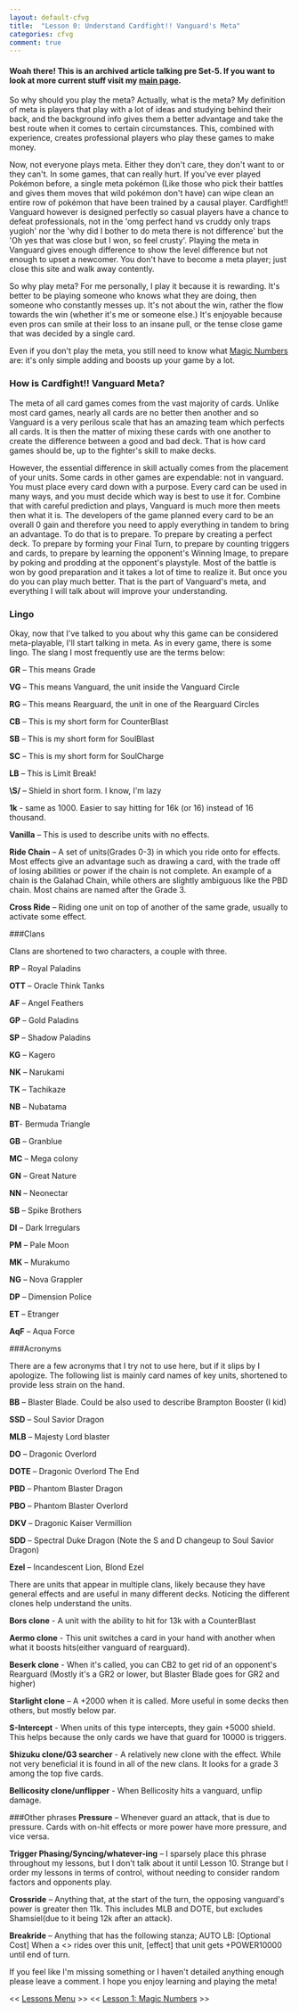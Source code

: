 ```yaml
---
layout: default-cfvg
title:  "Lesson 0: Understand Cardfight!! Vanguard's Meta"
categories: cfvg
comment: true
---
```

#### Woah there! This is an archived article talking pre Set-5. If you want to look at more current stuff visit my [main page](/cfvg).

So why should you play the meta? Actually, what is the meta? My definition of meta is players that play with a lot of ideas and studying behind their back, and the background info gives them a better advantage and take the best route when it comes to certain circumstances. This, combined with experience, creates professional players who play these games to make money.

Now, not everyone plays meta. Either they don't care, they don't want to or they can't. In some games, that can really hurt. If you've ever played Pokémon before, a single meta pokémon (Like those who pick their battles and gives them moves that wild pokémon don't have) can wipe clean an entire row of pokémon that have been trained by a causal player. Cardfight!! Vanguard however is designed perfectly so casual players have a chance to defeat professionals, not in the 'omg perfect hand vs cruddy only traps yugioh' nor the 'why did I bother to do meta there is not difference' but the  'Oh yes that was close but I won, so feel crusty'. Playing the meta in Vanguard gives enough difference to show the level difference but not enough to upset a newcomer. You don't have to become a meta player; just close this site and walk away contently.

<!-- more -->

So why play meta? For me personally, I play it because it is rewarding. It's better to be playing someone who knows what they are doing, then someone who constantly messes up. It's not about the win, rather the flow towards the win (whether it's me or someone else.) It's enjoyable because even pros can smile at their loss to an insane pull, or the tense close game that was decided by a single card.

Even if you don't play the meta, you still need to know what [Magic Numbers](/cfvg/lesson1) are: it's only simple adding and boosts up your game by a lot.

### How is Cardfight!! Vanguard Meta?
The meta of all card games comes from the vast majority of cards. Unlike most card games, nearly all cards are no better then another and so Vanguard is a very perilous scale that has an amazing team which perfects all cards. It is then the matter of mixing these cards with one another to create the difference between a good and bad deck. That is how card games should be, up to the fighter's skill to make decks.

However, the essential difference in skill actually comes from the placement of your units. Some cards in other games are expendable: not in vanguard. You must place every card down with a purpose. Every card can be used in many ways, and you must decide which way is best to use it for. Combine that with careful prediction and plays, Vanguard is much more then meets then what it is. The developers of the game planned every card to be an overall 0 gain and therefore you need to apply everything in tandem to bring an advantage. To do that is to prepare. To prepare by creating a perfect deck. To prepare by forming your Final Turn, to prepare by counting triggers and cards, to prepare by learning the opponent's Winning Image, to prepare by poking and prodding at the opponent's playstyle. Most of the battle is won by good preparation and it takes a lot of time to realize it. But once you do you can play much better. That is the part of Vanguard's meta, and everything I will talk about will improve your understanding.

### Lingo
Okay, now that I've talked to you about why this game can be considered meta-playable, I'll start talking in meta. As in every game, there is some lingo. The slang I most frequently use are the terms below:

**GR** – This means Grade

**VG** – This means Vanguard, the unit inside the Vanguard Circle

**RG** – This means Rearguard, the unit in one of the Rearguard Circles

**CB** – This is my short form for CounterBlast

**SB** – This is my short form for SoulBlast

**SC** – This is my short form for SoulCharge

**LB** – This is Limit Break!

**\S/** – Shield in short form. I know, I'm lazy

**1k** - same as 1000. Easier to say hitting for 16k (or 16) instead of 16 thousand.

**Vanilla** – This is used to describe units with no effects.

**Ride Chain** – A set of units(Grades 0-3) in which you ride onto for effects. Most effects give an advantage such as drawing a card, with the trade off of losing abilities or power if the chain is not complete. An example of a chain is the Galahad Chain, while others are slightly ambiguous like the PBD chain. Most chains are named after the Grade 3.

**Cross Ride** – Riding one unit on top of another of the same grade, usually to activate some effect.

###Clans

Clans are shortened to two characters, a couple with three.

**RP** – Royal Paladins

**OTT** – Oracle Think Tanks

**AF** – Angel Feathers

**GP** – Gold Paladins

**SP** – Shadow Paladins

**KG** – Kagero

**NK** – Narukami

**TK** – Tachikaze

**NB** – Nubatama

**BT**- Bermuda Triangle

**GB** – Granblue

**MC** – Mega colony

**GN** – Great Nature

**NN** – Neonectar

**SB** – Spike Brothers

**DI** – Dark Irregulars

**PM** – Pale Moon

**MK** – Murakumo

**NG** – Nova Grappler

**DP** – Dimension Police

**ET** – Etranger

**AqF** – Aqua Force


###Acronyms

There are a few acronyms that I try not to use here, but if it slips by I apologize. The following list is mainly card names of key units, shortened to provide less strain on the hand.

**BB** – Blaster Blade. Could be also used to describe Brampton Booster (I kid)

**SSD** – Soul Savior Dragon

**MLB** – Majesty Lord blaster

**DO** – Dragonic Overlord

**DOTE** – Dragonic Overlord The End

**PBD** – Phantom Blaster Dragon

**PBO** – Phantom Blaster Overlord

**DKV** – Dragonic Kaiser Vermillion

**SDD** – Spectral Duke Dragon (Note the S and D changeup to Soul Savior Dragon)

**Ezel** – Incandescent Lion, Blond Ezel

There are units that appear in multiple clans, likely because they have general effects and are useful in many different decks. Noticing the different clones help understand the units.

**Bors clone** - A unit with the ability to hit for 13k with a CounterBlast

**Aermo clone** - This unit switches a card in your hand with another when what it boosts hits(either vanguard of rearguard).

**Beserk clone** - When it's called, you can CB2 to get rid of an opponent's Rearguard (Mostly it's a GR2 or lower, but Blaster Blade goes for GR2 and higher)

**Starlight clone** – A +2000 when it is called. More useful in some decks then others, but mostly below par.

**S-Intercept** - When units of this type intercepts, they gain +5000 shield. This helps because the only cards we have that guard for 10000 is triggers.

**Shizuku clone/G3 searcher** - A relatively new clone with the effect. While not very beneficial it is found in all of the new clans. It looks for a grade 3 among the top five cards.

**Bellicosity clone/unflipper** - When Bellicosity hits a vanguard, unflip damage.

###Other phrases
**Pressure** – Whenever guard an attack, that is due to pressure. Cards with on-hit effects or more power have more pressure, and vice versa.

**Trigger Phasing/Syncing/whatever-ing** – I sparsely place this phrase throughout my lessons, but I don't talk about it until Lesson 10. Strange but I order my lessons in terms of control, without needing to consider random factors and opponents play.

**Crossride** – Anything that, at the start of the turn, the opposing vanguard's power is greater then 11k. This includes MLB and DOTE, but excludes Shamsiel(due to it being 12k after an attack).

**Breakride** – Anything that has the following stanza; AUTO LB: [Optional Cost] When a <> rides over this unit, [effect] that unit gets +POWER10000 until end of turn.

If you feel like I'm missing something or I haven't detailed anything enough please leave a comment. I hope you enjoy learning and playing the meta! <i class="fa fa-stop"></i>

<< [Lessons Menu](/cfvg/lessons) >> << [Lesson 1: Magic Numbers](/cfvg/lesson1) >>